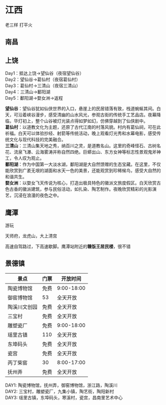 # 江西

老三样 打平火

## 南昌

## 上饶

Day1：抵达上饶→望仙谷（夜宿望仙谷）  
Day2：望仙谷→葛仙村（夜宿葛仙村）  
Day3：葛仙村→三清山（夜宿三清山）  
Day4：三清山→鄱阳湖  
Day5：鄱阳湖→婺女洲→返程

**望仙谷**：望仙谷犹如仙侠世界的入口，悬崖上的民居错落有致，栈道蜿蜒其间。白天，可沿着峡谷漫步，感受清幽的山水风光，参观古街的传统手工艺品店。夜幕降临，华灯初上，整个山谷被灯光装点得如梦如幻，仿佛穿越到了仙侠剧中。  
**葛仙村**：以道教文化为主题，还原了古代江南的村落风貌。村内有葛仙祠，可在此祈福。白天可以体验抄经、射箭等传统活动，晚上观看灯光秀和水幕电影，感受传统文化与现代科技的完美融合。  
**三清山**：三清山集天地之秀，纳百川之灵，是道教名山。这里的奇峰怪石、古树名花、流泉飞瀑、云海雾涛并称自然四绝。巨蟒出山、东方女神等标志性景观鬼斧神工，令人叹为观止。  
**鄱阳湖**：作为中国第一大淡水湖，鄱阳湖是大自然馈赠的生态宝藏。在这里，不仅能欣赏到广袤无垠的湖面和水天一色的美景，还能观赏到珍稀候鸟，感受大自然的和谐共生。  
**婺女洲**：以婺女飞天传说为核心，打造出极具特色的徽派文旅度假区。白天欣赏古色古香的徽派建筑，参与民俗活动，如扎染、陶艺制作。夜晚欣赏精彩的光影演艺，沉浸在浪漫的夜色之中。

## 鹰潭

游玩

天师府，龙虎山，大上清宫

高速自驾路过，下高速歇脚。鹰潭站附近的**赣饭王居民楼**，很不错

## 景德镇

|景点|门票|开放时间|
|----|----|----|
|陶瓷博物馆|免费|9:00-18:00|
|御窑博物馆|53|全天开放|
|陶溪川文创园|免费|全天开放|
|三宝村|免费|全天开放|
|雕塑瓷厂|免费|9:00-18:00|
|瑶里古镇|110|全天开放|
|东埠码头|免费|全天开放|
|瓷宫|免费|全天开放|
|丙丁柴窑|30|8:00-17:00|
|抚州弄|免费|全天开放|

DAY1: 陶瓷博物馆，抚州弄，御窑博物馆，浙江路，陶溪川  
DAY2: 三宝村，雕塑瓷厂，九集小镇，陶艺街，陶阳新村  
DAY3: 瑶里古镇，东埠码头，寒溪村，瓷宫，昌南里艺术中心
